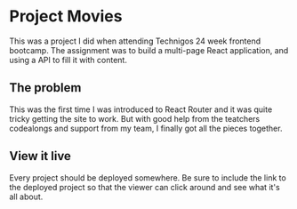 # Project Movies

This was a project I did when attending Technigos 24 week frontend bootcamp. The assignment was to build  a multi-page React application, and using a API to fill it with content.

## The problem

This was the first time I was introduced to React Router and it was quite tricky getting the site to work. But with good help from the teatchers codealongs and support from my team, I finally got all the pieces together.

## View it live

Every project should be deployed somewhere. Be sure to include the link to the deployed project so that the viewer can click around and see what it's all about.

